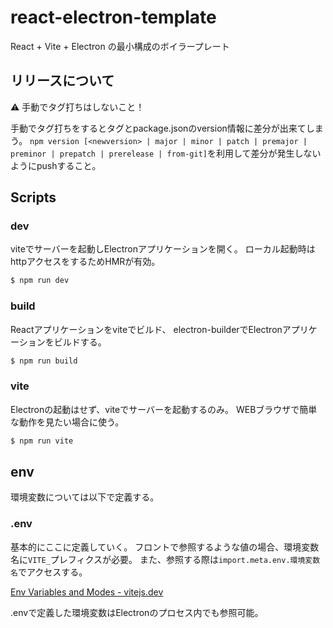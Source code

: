 # react-electron-template

React + Vite + Electron の最小構成のボイラープレート

## リリースについて

:warning: 手動でタグ打ちはしないこと！

手動でタグ打ちをするとタグとpackage.jsonのversion情報に差分が出来てしまう。
`npm version [<newversion> | major | minor | patch | premajor | preminor | prepatch | prerelease | from-git]`を利用して差分が発生しないようにpushすること。

## Scripts

### dev

viteでサーバーを起動しElectronアプリケーションを開く。
ローカル起動時はhttpアクセスをするためHMRが有効。

```sh
$ npm run dev
```

### build

Reactアプリケーションをviteでビルド、
electron-builderでElectronアプリケーションをビルドする。

```sh
$ npm run build
```

### vite

Electronの起動はせず、viteでサーバーを起動するのみ。
WEBブラウザで簡単な動作を見たい場合に使う。

```sh
$ npm run vite
```

## env

環境変数については以下で定義する。

### .env

基本的にここに定義していく。
フロントで参照するような値の場合、環境変数名に`VITE_`プレフィクスが必要。
また、参照する際は`import.meta.env.環境変数名`でアクセスする。

[Env Variables and Modes - vitejs.dev](https://vitejs.dev/guide/env-and-mode.html)

.envで定義した環境変数はElectronのプロセス内でも参照可能。
